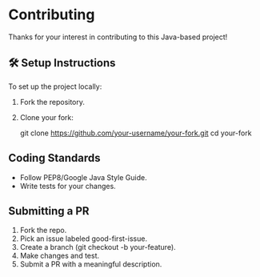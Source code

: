# Contributing

Thanks for your interest in contributing to this Java-based project!

## 🛠 Setup Instructions

To set up the project locally:

1. Fork the repository.
2. Clone your fork:

   git clone https://github.com/your-username/your-fork.git
   cd your-fork

## Coding Standards
- Follow PEP8/Google Java Style Guide.
- Write tests for your changes.

## Submitting a PR
1. Fork the repo.
2. Pick an issue labeled good-first-issue.
3. Create a branch (git checkout -b your-feature).
4. Make changes and test.
5. Submit a PR with a meaningful description.
